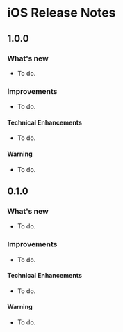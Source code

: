 # iOS Release Notes

## 1.0.0

### What's new

- To do.

### Improvements

- To do.

#### Technical Enhancements

- To do.

#### Warning

- To do.

## 0.1.0

### What's new

- To do.

### Improvements

- To do.

#### Technical Enhancements

- To do.

#### Warning

- To do.